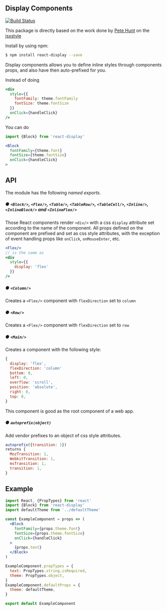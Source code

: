 ## Display Components

[![Build Status](https://travis-ci.org/luiscarli/react-display.svg?branch=master)](https://travis-ci.org/luiscarli/react-display)

This package is directly based on the work done by [Pete Hunt](https://github.com/petehunt) on the [jsxstyle](https://github.com/petehunt/jsxstyle)

Install by using npm:
```bash
$ npm install react-display --save
```

Display components allows you to define inline styles through components props, and also have then auto-prefixed for you.

Instead of doing
```jsx
<div
  style={{
    fontFamily: theme.fontFamily
    fontSize: theme.fontSize
  }}
  onClick={handleClick}
/>
```

You can do
```jsx
import {Block} from 'react-display'
```
```jsx
<Block
  fontFamily={theme.font}
  fontSize={theme.fontSize}
  onClick={handleClick}
>
```

## API

The module has the following *named exports*.

##### ● `<Block/>`, `<Flex/>`, `<Table/>`, `<TableRow/>`, `<TableCell/>`, `<Inline/>`, `<InlineBlock/>` and `<InlineFlex/>`
Those React components render `<div/>` with a css `display` attribute set according to the name of the component. All props defined on the component are prefixed and set as css style attributes, with the exception of event handling props like `onClick`, `onMouseEnter`, etc.

```jsx
<Flex/>
// is the same as
<div
  style={{
    display: 'flex'
  }}
/>
```

##### ● `<Column/>`
Creates a `<Flex/>` component with `flexDirection` set to `column`

##### ● `<Row/>`
Creates a `<Flex/>` component with `flexDirection` set to `row`

##### ● `<Main/>`
Creates a component with the following style:
```jsx
{
  display: 'flex',
  flexDirection: 'column'
  bottom: 0,
  left: 0,
  overflow: 'scroll',
  position: 'absolute',
  right: 0,
  top: 0,
}
```

This component is good as the root component of a web app.

##### ● `autoprefix(object)`
Add vendor prefixes to an object of css style attributes.

```jsx
autoprefix({transition: 1})
returns {
  MozTransition: 1,
  WebkitTransition: 1,
  msTransition: 1,
  transition: 1,
}
```

## Example

```jsx
import React, {PropTypes} from 'react'
import {Block} from 'react-display'
import defaultTheme from '../defaultTheme'

const ExampleComponent = props => (
  <Block
    fontFamily={props.theme.font}
    fontSize={props.theme.fontSize}
    onClick={handleClick}
  >
    {props.text}
  </Block>
)

ExampleComponent.propTypes = {
  text: PropTypes.string.isRequired,
  theme: PropTypes.object,
}
ExampleComponent.defaultProps = {
  theme: defaultTheme,
}

export default ExampleComponent
```
